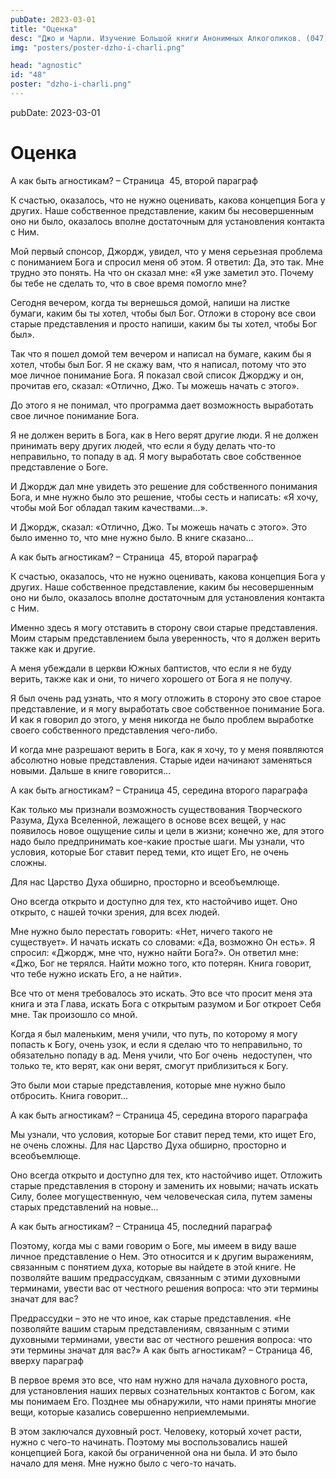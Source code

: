 ```yaml
---
pubDate: 2023-03-01
title: "Оценка"
desc: "Джо и Чарли. Изучение Большой книги Анонимных Алкоголиков. (047)"
img: "posters/poster-dzho-i-charli.png"

head: "agnostic"
id: "48"
poster: "dzho-i-charli.png"
---
```


pubDate: 2023-03-01

# Оценка

А как быть агностикам? – Страница  45, второй параграф

К счастью, оказалось, что не нужно оценивать, какова концепция Бога у других. Наше собственное представление, каким бы несовершенным оно ни было, оказалось вполне достаточным для установления контакта с Ним.

Мой первый спонсор, Джордж, увидел, что у меня серьезная проблема с пониманием Бога и спросил меня об этом. Я ответил: Да, это так. Мне трудно это понять. На что он сказал мне: «Я уже заметил это. Почему бы тебе не сделать то, что в свое время помогло мне?

Сегодня вечером, когда ты вернешься домой, напиши на листке бумаги, каким бы ты хотел, чтобы был Бог. Отложи в сторону все свои старые представления и просто напиши, каким бы ты хотел, чтобы Бог был».

Так что я пошел домой тем вечером и написал на бумаге, каким бы я хотел, чтобы был Бог. Я не скажу вам, что я написал, потому что это мое личное понимание Бога. Я показал свой список Джорджу и он, прочитав его, сказал: «Отлично, Джо. Ты можешь начать с этого».

До этого я не понимал, что программа дает возможность выработать свое личное понимание Бога.

Я не должен верить в Бога, как в Него верят другие люди. Я не должен принимать веру других людей, что если я буду делать что-то неправильно, то попаду в ад. Я могу выработать свое собственное представление о Боге.

И Джордж дал мне увидеть это решение для собственного понимания Бога, и мне нужно было это решение, чтобы сесть и написать: «Я хочу, чтобы мой Бог обладал таким качествами…».

И Джордж, сказал: «Отлично, Джо. Ты можешь начать с этого». Это было именно то, что мне нужно было. В книге сказано…

А как быть агностикам? – Страница  45, второй параграф

К счастью, оказалось, что не нужно оценивать, какова концепция Бога у других. Наше собственное представление, каким бы несовершенным оно ни было, оказалось вполне достаточным для установления контакта с Ним.

Именно здесь я могу отставить в сторону свои старые представления. Моим старым представлением была уверенность, что я должен верить также как и другие.

А меня убеждали в церкви Южных баптистов, что если я не буду верить, также как и они, то ничего хорошего от Бога я не получу.

Я был очень рад узнать, что я могу отложить в сторону это свое старое представление, и я могу выработать свое собственное понимание Бога. И как я говорил до этого, у меня никогда не было проблем выработке своего собственного представления чего-либо.

И когда мне разрешают верить в Бога, как я хочу, то у меня появляются абсолютно новые представления. Старые идеи начинают заменяться новыми. Дальше в книге говорится…

А как быть агностикам? – Страница 45, середина второго параграфа

Как только мы признали возможность существования Творческого Разума, Духа Вселенной, лежащего в основе всех вещей, у нас появилось новое ощущение силы и цели в жизни; конечно же, для этого надо было предпринимать кое-какие простые шаги. Мы узнали, что условия, которые Бог ставит перед теми, кто ищет Его, не очень сложны.

Для нас Царство Духа обширно, просторно и всеобъемлюще.

Оно всегда открыто и доступно для тех, кто настойчиво ищет. Оно открыто, с нашей точки зрения, для всех людей.

Мне нужно было перестать говорить: «Нет, ничего такого не существует». И начать искать со словами: «Да, возможно Он есть». Я спросил: «Джордж, мне что, нужно найти Бога?». Он ответил мне: «Джо, Бог не терялся. Найти можно того, кто потерян. Книга говорит, что тебе нужно искать Его, а не найти».

Все что от меня требовалось это искать. Это все что просит меня эта книга и эта Глава, искать Бога с открытым разумом и Бог откроет Себя мне. Так произошло со мной.

Когда я был маленьким, меня учили, что путь, по которому я могу попасть к Богу, очень узок, и если я сделаю что то неправильно, то обязательно попаду в ад. Меня учили, что Бог очень  недоступен, что только те, кто верят, как они верят, смогут приблизиться к Богу.

Это были мои старые представления, которые мне нужно было отбросить. Книга говорит…

А как быть агностикам? – Страница 45, середина второго параграфа

Мы узнали, что условия, которые Бог ставит перед теми, кто ищет Его, не очень сложны. Для нас Царство Духа обширно, просторно и всеобъемлюще.

Оно всегда открыто и доступно для тех, кто настойчиво ищет.
Отложить старые представления в сторону и заменить их новыми; начать искать Силу, более могущественную, чем человеческая сила, путем замены старых представлений на новые…

А как быть агностикам? – Страница 45, последний параграф

Поэтому, когда мы с вами говорим о Боге, мы имеем в виду ваше личное представление о Нем. Это относится и к другим выражениям, связанным с понятием духа, которые вы найдете в этой книге. Не позволяйте вашим предрассудкам, связанным с этими духовными терминами, увести вас от честного решения вопроса: что эти термины значат для вас?

Предрассудки – это не что иное, как старые представления. «Не позволяйте вашим старым представлениям, связанным с этими духовными терминами, увести вас от честного решения вопроса: что эти термины значат для вас?»
А как быть агностикам? – Страница 46, вверху параграф

В первое время это все, что нам нужно для начала духовного роста, для установления наших первых сознательных контактов с Богом, как мы понимаем Его. Позднее мы обнаружили, что нами приняты многие вещи, которые казались совершенно неприемлемыми.

В этом заключался духовный рост. Человеку, который хочет расти, нужно с чего-то начинать. Поэтому мы воспользовались нашей концепцией Бога, какой бы ограниченной она ни была.
И это было начало для меня. Мне нужно было с чего-то начать.
